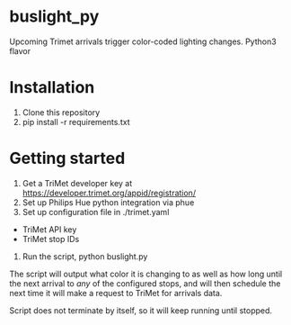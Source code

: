 # buslight_py
Upcoming Trimet arrivals trigger color-coded lighting changes. Python3 flavor

# Installation
1. Clone this repository
1. pip install -r requirements.txt

# Getting started
1. Get a TriMet developer key at https://developer.trimet.org/appid/registration/
1. Set up Philips Hue python integration via phue
1. Set up configuration file in ./trimet.yaml
  * TriMet API key
  * TriMet stop IDs
1. Run the script, python buslight.py

The script will output what color it is changing to as well as how long until the 
next arrival to *any* of the configured stops, and will then schedule the next 
time it will make a request to TriMet for arrivals data. 

Script does not terminate by itself, so it will keep running until stopped.

